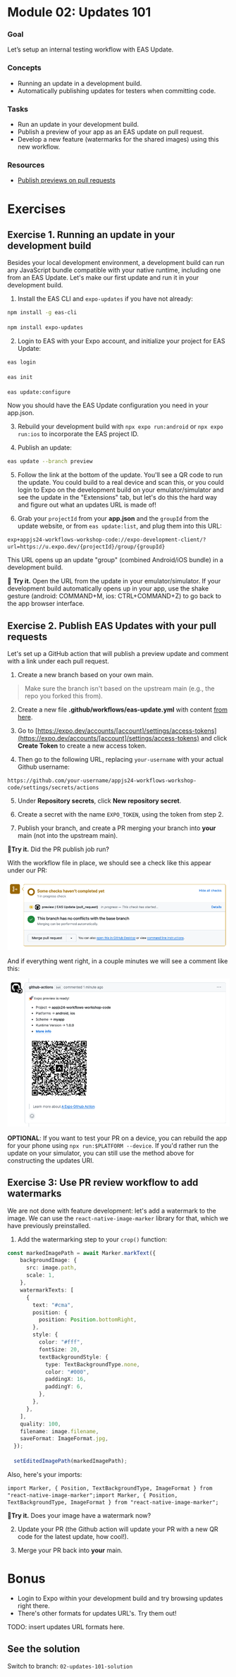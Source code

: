 # Module 02: Updates 101

### Goal

Let’s setup an internal testing workflow with EAS Update.

### Concepts

- Running an update in a development build.
- Automatically publishing updates for testers when committing code.

### Tasks

- Run an update in your development build.
- Publish a preview of your app as an EAS update on pull request.
- Develop a new feature (watermarks for the shared images) using this new workflow.

### Resources

- [Publish previews on pull requests](https://docs.expo.dev/eas-update/github-actions/#publish-previews-on-pull-requests)

# Exercises

## Exercise 1. Running an update in your development build
Besides your local development environment, a development build can run any JavaScript bundle compatible with your native runtime, including one from an EAS Update. Let's make our first update and run it in your development build.

1. Install the EAS CLI and `expo-updates` if you have not already:
```bash
npm install -g eas-cli

npm install expo-updates
```

2. Login to EAS with your Expo account, and initialize your project for EAS Update:

```bash
eas login

eas init

eas update:configure
```

Now you should have the EAS Update configuration you need in your app.json.

3. Rebuild your development build with `npx expo run:android` or `npx expo run:ios` to incorporate the EAS project ID.

4. Publish an update:
```bash
eas update --branch preview
```

5. Follow the link at the bottom of the update. You'll see a QR code to run the update. You could build to a real device and scan this, or you could login to Expo on the development build on your emulator/simulator and see the update in the "Extensions" tab, but let's do this the hard way and figure out what an updates URL is made of!

<!-- TODO: great place to show some pictures -->

6. Grab your `projectId` from your **app.json** and the `groupId` from the update website, or from `eas update:list`, and plug them into this URL:
```
exp+appjs24-workflows-workshop-code://expo-development-client/?url=https://u.expo.dev/{projectId}/group/{groupId}
```

This URL opens up an update "group" (combined Android/iOS bundle) in a development build.

🏃 **Try it.** Open the URL from the update in your emulator/simulator. If your development build automatically opens up in your app, use the shake gesture (android: COMMAND+M, ios: CTRL+COMMAND+Z) to go back to the app browser interface.

## Exercise 2. Publish EAS Updates with your pull requests

Let's set up a GitHub action that will publish a preview update and comment with a link under each pull request.

1. Create a new branch based on your own main.

> Make sure the branch isn't based on the upstream main (e.g., the repo you forked this from).

2. Create a new file **.github/workflows/eas-update.yml** with content [from here](/files/02/preview.yml).

3. Go to [https://expo.dev/accounts/[account]/settings/access-tokens](https://expo.dev/accounts/[account]/settings/access-tokens) and click **Create Token** to create a new access token.

4. Then go to the following URL, replacing `your-username` with your actual Github username:
```
https://github.com/your-username/appjs24-workflows-workshop-code/settings/secrets/actions
```

5. Under **Repository secrets**, click **New repository secret**.

6. Create a secret with the name `EXPO_TOKEN`, using the token from step 2.

7. Publish your branch, and create a PR merging your branch into __your__ main (not into the upstream main).

🏃**Try it.** Did the PR publish job run?

With the workflow file in place, we should see a check like this appear under our PR:

![GitHub checks](/assets/02/github-checks.png)

And if everything went right, in a couple minutes we will see a comment like this:

![GitHub comment](/assets/02/comment.png)

**OPTIONAL**: If you want to test your PR on a device, you can rebuild the app for your phone using `npx run:$PLATFORM --device`. If you'd rather run the update on your simulator, you can still use the method above for constructing the updates URI.

## Exercise 3: Use PR review workflow to add watermarks

We are not done with feature development: let's add a watermark to the image. We can use the `react-native-image-marker` library for that, which we have previously preinstalled.

1. Add the watermarking step to your `crop()` function:

```ts
const markedImagePath = await Marker.markText({
    backgroundImage: {
      src: image.path,
      scale: 1,
    },
    watermarkTexts: [
      {
        text: "#cma",
        position: {
          position: Position.bottomRight,
        },
        style: {
          color: "#fff",
          fontSize: 20,
          textBackgroundStyle: {
            type: TextBackgroundType.none,
            color: "#000",
            paddingX: 16,
            paddingY: 6,
          },
        },
      },
    ],
    quality: 100,
    filename: image.filename,
    saveFormat: ImageFormat.jpg,
  });

  setEditedImagePath(markedImagePath);
```

Also, here's your imports:
```tsx
import Marker, { Position, TextBackgroundType, ImageFormat } from "react-native-image-marker";import Marker, { Position, TextBackgroundType, ImageFormat } from "react-native-image-marker";
```

🏃**Try it.** Does your image have a watermark now?

2. Update your PR (the Github action will update your PR with a new QR code for the latest update, how cool!).

3. Merge your PR back into __your__ main.

# Bonus

- Login to Expo within your development build and try browsing updates right there.
- There's other formats for updates URL's. Try them out!

TODO: insert updates URL formats here.

## See the solution

Switch to branch: `02-updates-101-solution`
